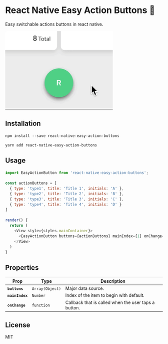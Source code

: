 # React Native Easy Action Buttons 🚀

Easy switchable actions buttons in react native.

![demo](https://github.com/kusalshrestha/react-native-easy-action-buttons/blob/master/image.gif)

## Installation

```
npm install --save react-native-easy-action-buttons
```
```
yarn add react-native-easy-action-buttons
```

## Usage
```js
import EasyActionButton from 'react-native-easy-action-buttons';

const actionButtons = [
  { type: 'type1', title: 'Title 1', initials: 'A' },
  { type: 'type2', title: 'Title 2', initials: 'B' },
  { type: 'type3', title: 'Title 3', initials: 'C' },
  { type: 'type4', title: 'Title 4', initials: 'D' }
]

render() {
  return (
    <View style={styles.mainContainer}>
      <EasyActionButton buttons={actionButtons} mainIndex={1} onChange={this.onChange} />
    </View>
  )
}
```

## Properties

| Prop | Type | Description |
|---|---|---|
|**`buttons`**|`Array(Object)`|Major data source.|
|**`mainIndex`**|`Number`|Index of the item to begin with default.|
|**`onChange`**|`function`|Callback that is called when the user taps a button.|

## License

MIT